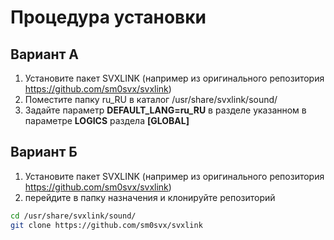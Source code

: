 # Процедура установки

## Вариант А
1. Установите пакет SVXLINK (например из оригинального репозитория https://github.com/sm0svx/svxlink)
2. Поместите папку ru_RU в каталог /usr/share/svxlink/sound/
3. Задайте параметр **DEFAULT_LANG=ru_RU** в разделе указанном в параметре **LOGICS** раздела **[GLOBAL]**

## Вариант Б
1. Установите пакет SVXLINK (например из оригинального репозитория https://github.com/sm0svx/svxlink)
2. перейдите в папку назначения и клонируйте репозиторий
```bash
cd /usr/share/svxlink/sound/
git clone https://github.com/sm0svx/svxlink
```